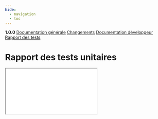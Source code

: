 ```yaml
---
hide:
  - navigation
  - toc
---
```


<div id="version_menu">
  <b>1.0.0</b>
  <a href="../">Documentation générale</a>
  <a href="../CHANGELOG/">Changements</a>
  <a href="../DOCUMENTATION/">Documentation développeur</a>
  <a href="../TESTS/">Rapport des tests</a>
</div>

# Rapport des tests unitaires

<iframe src="../tests/index.html"></iframe>